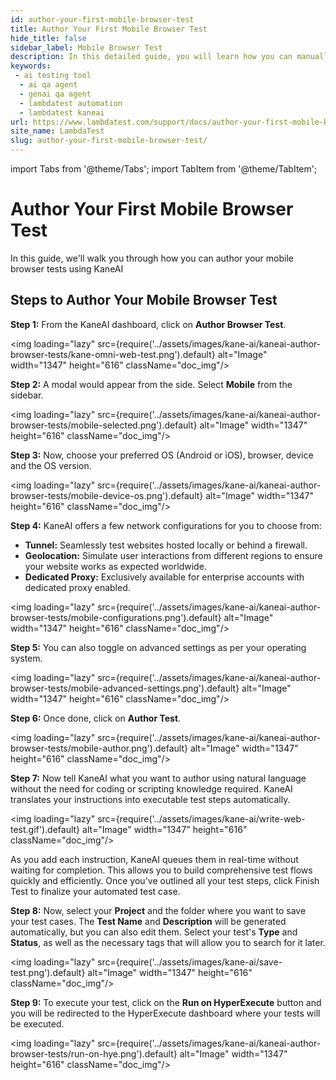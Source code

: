 ```yaml
---
id: author-your-first-mobile-browser-test
title: Author Your First Mobile Browser Test
hide_title: false
sidebar_label: Mobile Browser Test
description: In this detailed guide, you will learn how you can manually author your first mobile browser test with KaneAI.
keywords:
 - ai testing tool
  - ai qa agent
  - genai qa agent
  - lambdatest automation
  - lambdatest kaneai
url: https://www.lambdatest.com/support/docs/author-your-first-mobile-browser-test
site_name: LambdaTest
slug: author-your-first-mobile-browser-test/
---
```


import Tabs from '@theme/Tabs';
import TabItem from '@theme/TabItem';

<script type="application/ld+json"
      dangerouslySetInnerHTML={{ __html: JSON.stringify({
       "@context": "https://schema.org",
        "@type": "BreadcrumbList",
        "itemListElement": [{
          "@type": "ListItem",
          "position": 1,
          "name": "Home",
          "item": "https://www.lambdatest.com"
        },{
          "@type": "ListItem",
          "position": 2,
          "name": "Support",
          "item": "https://www.lambdatest.com/support/docs/"
        },{
          "@type": "ListItem",
          "position": 3,
          "name": "Author Your First Mobile Browser Test",
          "item": "https://www.lambdatest.com/support/docs/author-your-first-mobile-browser-test"
        }]
      })
    }}
></script>
# Author Your First Mobile Browser Test

In this guide, we'll walk you through how you can author your mobile browser tests using KaneAI

## Steps to Author Your Mobile Browser Test

**Step 1:** From the KaneAI dashboard, click on **Author Browser Test**.

<img loading="lazy" src={require('../assets/images/kane-ai/kaneai-author-browser-tests/kane-omni-web-test.png').default} alt="Image" width="1347" height="616"  className="doc_img"/>

**Step 2:** A modal would appear from the side. Select **Mobile** from the sidebar. 

<img loading="lazy" src={require('../assets/images/kane-ai/kaneai-author-browser-tests/mobile-selected.png').default} alt="Image" width="1347" height="616"  className="doc_img"/>


**Step 3:** Now, choose your preferred OS (Android or iOS), browser, device and the OS version.


<img loading="lazy" src={require('../assets/images/kane-ai/kaneai-author-browser-tests/mobile-device-os.png').default} alt="Image" width="1347" height="616"  className="doc_img"/>

**Step 4:** KaneAI offers a few network configurations for you to choose from:

- **Tunnel:** Seamlessly test websites hosted locally or behind a firewall.
- **Geolocation:** Simulate user interactions from different regions to ensure your website works as expected worldwide.
- **Dedicated Proxy:** Exclusively available for enterprise accounts with dedicated proxy enabled.


<img loading="lazy" src={require('../assets/images/kane-ai/kaneai-author-browser-tests/mobile-configurations.png').default} alt="Image" width="1347" height="616"  className="doc_img"/>



**Step 5:** You can also toggle on advanced settings as per your operating system. 

<img loading="lazy" src={require('../assets/images/kane-ai/kaneai-author-browser-tests/mobile-advanced-settings.png').default} alt="Image" width="1347" height="616"  className="doc_img"/>

**Step 6:** Once done, click on **Author Test**.

<img loading="lazy" src={require('../assets/images/kane-ai/kaneai-author-browser-tests/mobile-author.png').default} alt="Image" width="1347" height="616"  className="doc_img"/>

**Step 7:** Now tell KaneAI what you want to author using natural language without the need for coding or scripting knowledge required. KaneAI translates your instructions into executable test steps automatically. 

<img loading="lazy" src={require('../assets/images/kane-ai/write-web-test.gif').default} alt="Image" width="1347" height="616"  className="doc_img"/> 

As you add each instruction, KaneAI queues them in real-time without waiting for completion. This allows you to build comprehensive test flows quickly and efficiently. Once you've outlined all your test steps, click Finish Test to finalize your automated test case.

**Step 8:** Now, select your **Project** and the folder where you want to save your test cases. The **Test Name** and **Description** will be generated automatically, but you can also edit them. Select your test's **Type** and **Status**, as well as the necessary tags that will allow you to search for it later.

<img loading="lazy" src={require('../assets/images/kane-ai/save-test.png').default} alt="Image" width="1347" height="616"  className="doc_img"/>

**Step 9:** To execute your test, click on the **Run on HyperExecute** button and you will be redirected to the HyperExecute dashboard where your tests will be executed.

<img loading="lazy" src={require('../assets/images/kane-ai/kaneai-author-browser-tests/run-on-hye.png').default}  alt="Image" width="1347" height="616"  className="doc_img"/>








